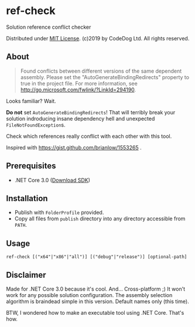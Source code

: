 ﻿# ref-check
Solution reference conflict checker

Distributed under [MIT License](https://en.wikipedia.org/wiki/MIT_License).
(c)2019 by CodeDog Ltd. All rights reserved.

## About

> Found conflicts between different versions of the same dependent assembly. Please set the "AutoGenerateBindingRedirects" property to true in the project file. For more information, see http://go.microsoft.com/fwlink/?LinkId=294190.

Looks familiar? Wait.

**Do not** set `AutoGenerateBindingRedirects`! That will terribly break your solution
indroducing insane dependency hell and unexpected `FileNotFoundException`s.

Check which references really conflict with each other with this tool.

Inspired with https://gist.github.com/brianlow/1553265 .

## Prerequisites

- .NET Core 3.0 ([Download SDK](https://dotnet.microsoft.com/download/dotnet-core/3.0))

## Installation

- Publish with `FolderProfile` provided.
- Copy all files from `publish` directory into any directory accessible from `PATH`.

## Usage

```
ref-check [("x64"|"x86"|"all")] [("debug"|"release")] [optional-path]
```

## Disclaimer

Made for .NET Core 3.0 because it's cool. And... Cross-platform ;)
It won't work for any possible solution configuration.
The assembly selection algorithm is braindead simple in this version.
Default names only (this time).

BTW, I wondered how to make an executable tool using .NET Core. That's how.